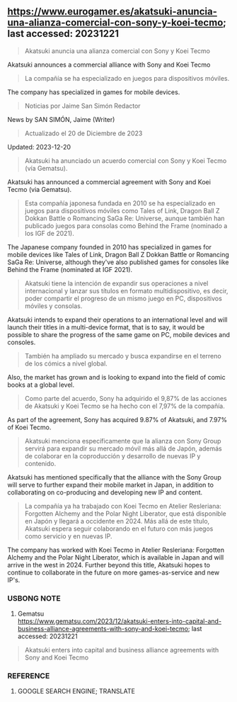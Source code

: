 ## https://www.eurogamer.es/akatsuki-anuncia-una-alianza-comercial-con-sony-y-koei-tecmo; last accessed: 20231221

> Akatsuki anuncia una alianza comercial con Sony y Koei Tecmo

Akatsuki announces a commercial alliance with Sony and Koei Tecmo

> La compañía se ha especializado en juegos para dispositivos móviles.

The company has specialized in games for mobile devices.

> Noticias por Jaime San Simón Redactor

News by SAN SIMÓN, Jaime (Writer)

> Actualizado el 20 de Diciembre de 2023

Updated: 2023-12-20

> Akatsuki ha anunciado un acuerdo comercial con Sony y Koei Tecmo (vía Gematsu).

Akatsuki has announced a commercial agreement with Sony and Koei Tecmo (via Gematsu).

> Esta compañía japonesa fundada en 2010 se ha especializado en juegos para dispositivos móviles como Tales of Link, Dragon Ball Z Dokkan Battle o Romancing SaGa Re: Universe, aunque también han publicado juegos para consolas como Behind the Frame (nominado a los IGF de 2021).

The Japanese company founded in 2010 has specialized in games for mobile devices like Tales of Link, Dragon Ball Z Dokkan Battle or Romancing SaGa Re: Universe, although they've also published games for consoles like Behind the Frame (nominated at IGF 2021).

> Akatsuki tiene la intención de expandir sus operaciones a nivel internacional y lanzar sus títulos en formato multidispositivo, es decir, poder compartir el progreso de un mismo juego en PC, dispositivos móviles y consolas.

Akatsuki intends to expand their operations to an international level and will launch their titles in a multi-device format, that is to say, it would be possible to share the progress of the same game on PC, mobile devices and consoles.

> También ha ampliado su mercado y busca expandirse en el terreno de los cómics a nivel global. 

Also, the market has grown and is looking to expand into the field of comic books at a global level.

> Como parte del acuerdo, Sony ha adquirido el 9,87% de las acciones de Akatsuki y Koei Tecmo se ha hecho con el 7,97% de la compañía.

As part of the agreement, Sony has acquired 9.87% of Akatsuki, and 7.97% of Koei Tecmo. 

> Akatsuki menciona específicamente que la alianza con Sony Group servirá para expandir su mercado móvil más allá de Japón, además de colaborar en la coproducción y desarrollo de nuevas IP y contenido.

Akatsuki has mentioned specifically that the alliance with the Sony Group will serve to further expand their mobile market in Japan, in addition to collaborating on co-producing and developing new IP and content.

> La compañía ya ha trabajado con Koei Tecmo en Atelier Resleriana: Forgotten Alchemy and the Polar Night Liberator, que está disponible en Japón y llegará a occidente en 2024. Más allá de este título, Akatsuki espera seguir colaborando en el futuro con más juegos como servicio y en nuevas IP. 

The company has worked with Koei Tecmo in Atelier Resleriana: Forgotten Alchemy and the Polar Night Liberator, which is available in Japan and will arrive in the west in 2024. Further beyond this title, Akatsuki hopes to continue to collaborate in the future on more games-as-service and new IP's. 


### USBONG NOTE

1) Gematsu <br/>
https://www.gematsu.com/2023/12/akatsuki-enters-into-capital-and-business-alliance-agreements-with-sony-and-koei-tecmo; last accessed: 20231221

> Akatsuki enters into capital and business alliance agreements with Sony and Koei Tecmo 


### REFERENCE

1) GOOGLE SEARCH ENGINE; TRANSLATE 